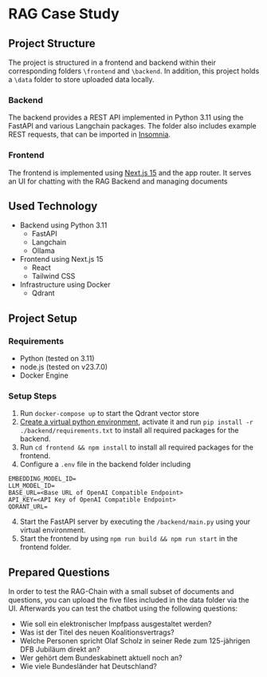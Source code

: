 # RAG Case Study

## Project Structure

The project is structured in a frontend and backend within their corresponding folders `\frontend` and `\backend`. In addition, this project holds a `\data` folder to store uploaded data locally.

### Backend

The backend provides a REST API implemented in Python 3.11 using the FastAPI and various Langchain packages. The folder also includes example REST requests, that can be imported in [Insomnia](https://insomnia.rest/).

### Frontend

The frontend is implemented using [Next.js 15](https://nextjs.org/) and the app router. It serves an UI for chatting with the RAG Backend and managing documents

## Used Technology
- Backend using Python 3.11
  - FastAPI
  - Langchain
  - Ollama
- Frontend using Next.js 15
  - React
  - Tailwind CSS
- Infrastructure using Docker
  - Qdrant

## Project Setup

### Requirements

- Python (tested on 3.11)
- node.js (tested on v23.7.0)
- Docker Engine

### Setup Steps

1. Run `docker-compose up` to start the Qdrant vector store
2. [Create a virtual python environment](https://docs.python.org/3/library/venv.html), activate it and run `pip install -r ./backend/requirements.txt` to install all required packages for the backend.
3. Run `cd frontend && npm install` to install all required packages for the frontend.
4. Configure a `.env` file in the backend folder including

```
EMBEDDING_MODEL_ID=
LLM_MODEL_ID=
BASE_URL=<Base URL of OpenAI Compatible Endpoint>
API_KEY=<API Key of OpenAI Compatible Endpoint>
QDRANT_URL=
```

4. Start the FastAPI server by executing the `/backend/main.py` using your virtual environment.
5. Start the frontend by using `npm run build && npm run start` in the frontend folder.

## Prepared Questions

In order to test the RAG-Chain with a small subset of documents and questions, you can upload the five files included in the data folder via the UI. Afterwards you can test the chatbot using the following questions:

- Wie soll ein elektronischer Impfpass ausgestaltet werden?
- Was ist der Titel des neuen Koalitionsvertrags?
- Welche Personen spricht Olaf Scholz in seiner Rede zum 125-jährigen DFB Jubiläum direkt an?
- Wer gehört dem Bundeskabinett aktuell noch an?
- Wie viele Bundesländer hat Deutschland?
